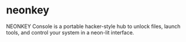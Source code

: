 # neonkey
NEONKEY Console is a portable hacker-style hub to unlock files, launch tools, and control your system in a neon-lit interface.
